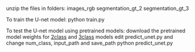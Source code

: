 unzip the files in folders:
images_rgb
segmentation_gt_2
segmentation_gt_3

To train the U-net model:
python train.py 

To test the U-net model using pretrained models:
download the pretrained model weights for [2class](https://ulisboa-my.sharepoint.com/:u:/g/personal/ist14026_tecnico_ulisboa_pt/EatZYXAzZ2NBqgvzl6Eb6lsBGLDaKsHL5Fm0GXpAXK5qtQ?e=AVhkfj) and [3class](https://ulisboa-my.sharepoint.com/:u:/g/personal/ist14026_tecnico_ulisboa_pt/EXeR0-eHujZOsmwUzcRr1L0BWOkhoobfKbDx2y_XUkICEg?e=RWzuY4) models 
edit predict_unet.py and change num_class, input_path and save_path
python predict_unet.py
